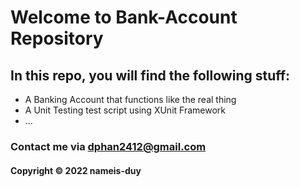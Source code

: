 # Welcome to Bank-Account Repository
## In this repo, you will find the following stuff:
* A Banking Account that functions like the real thing
* A Unit Testing test script using XUnit Framework
* ...

### Contact me via dphan2412@gmail.com
#### Copyright &#169; 2022 nameis-duy